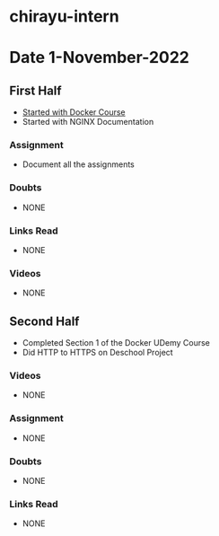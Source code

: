 # chirayu-intern



# Date 1-November-2022

## First Half

- [Started with Docker Course](https://www.udemy.com/course/docker-and-kubernetes-the-complete-guide/learn/lecture/11436686?start=0#overview)
- Started with NGINX Documentation 


### Assignment
- Document all the assignments 
### Doubts

- NONE
### Links Read

- NONE
### Videos

- NONE

## Second Half

- Completed Section 1 of the Docker UDemy Course 
- Did HTTP to HTTPS on Deschool Project  
### Videos

- NONE

### Assignment

- NONE 

### Doubts

- NONE 
### Links Read
- NONE